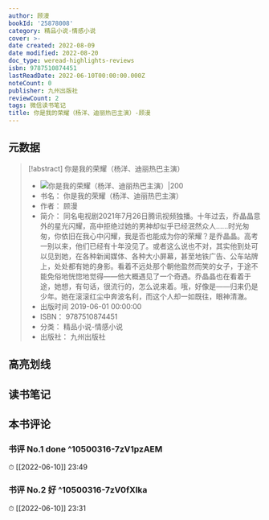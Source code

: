 ```yaml
---
author: 顾漫
bookId: '25878008'
category: 精品小说-情感小说
cover: >-
date created: 2022-08-09
date modified: 2022-08-20
doc_type: weread-highlights-reviews
isbn: 9787510874451
lastReadDate: 2022-06-10T00:00:00.000Z
noteCount: 0
publisher: 九州出版社
reviewCount: 2
tags: 微信读书笔记
title: 你是我的荣耀（杨洋、迪丽热巴主演）-顾漫
---
```


## 元数据

> [!abstract] 你是我的荣耀（杨洋、迪丽热巴主演）
> - ![ 你是我的荣耀（杨洋、迪丽热巴主演）|200](https://wfqqreader-1252317822.image.myqcloud.com/cover/8/25878008/t7_25878008.jpg)
> - 书名： 你是我的荣耀（杨洋、迪丽热巴主演）
> - 作者： 顾漫
> - 简介： 同名电视剧2021年7月26日腾讯视频独播。十年过去，乔晶晶意外的星光闪耀，高中拒绝过她的男神却似乎已经泯然众人……时光匆匆，你依旧在我心中闪耀，我是否也能成为你的荣耀？是乔晶晶。高考一别以来，他们已经有十年没见了。或者这么说也不对，其实他到处可以见到她，在各种新闻媒体、各种大小屏幕，甚至地铁广告、公车站牌上，处处都有她的身影。看着不远处那个朝他盈然而笑的女子，于途不能免俗地恍惚地觉得——他大概遇见了一个奇遇。乔晶晶也在看着于途，她想，有句话，很流行的，怎么说来着。哦，好像是——归来仍是少年。她在滚滚红尘中奔波名利，而这个人却一如既往，眼神清澈。
> - 出版时间 2019-06-01 00:00:00
> - ISBN： 9787510874451
> - 分类： 精品小说-情感小说
> - 出版社： 九州出版社

## 高亮划线

## 读书笔记

## 本书评论

### 书评 No.1 done ^10500316-7zV1pzAEM

⏱ [[2022-06-10]] 23:49

### 书评 No.2 好 ^10500316-7zV0fXIka

⏱ [[2022-06-10]] 23:31
